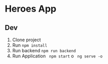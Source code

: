 # Heroes App

## Dev

1. Clone project
2. Run ``` npm install ```
3. Run backend ``` npm run backend ```
4. Run Application ``` npm start``` o ``` ng serve -o```
